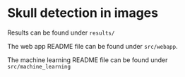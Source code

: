 # Skull detection in images

Results can be found under `results/`

The web app README file can be found under `src/webapp`.

The machine learning README file can be found under `src/machine_learning`


